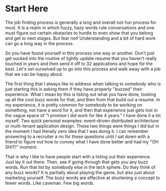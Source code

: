 # Start Here
The job finding process is generally a long and overall not-fun process for most. It is a 
realm in which fuzzy, hazy words rule conversations and one must figure out certain 
obstacles to hurdle to even show that you belong and get to next stages. But fear not!
Understanding and a bit of hard work can go a long way in the process. 

So you have found yourself in this process one way or another. Don't just get sucked into the 
routine of lightly update resume that you haven't really touched in years and then send it 
off to 32 applications and hope for the best. Let's set ourselved up to go into this process
and walk away with a job that we can be happy about. 

The first thing that I always like to address when talking to somebody who is just starting this
is asking them if they have properly "buzzed" their experience. What I mean by this is listing out 
what you have done, looking up all the cool buzz words for that, and then from that build out
a resume. In my experience, it is pretty common for somebody to be working on something, not have 
a word for it, and then that experience just gets lost in the vague space of "I promise I did work
for like 4 years." I have done it a lot myself. Two quick personal examples: event-driven distributed
architecture or multi-tenant application design. These two things were things I did but in the moment
I had literally zero idea that I was doing it. I can remember answering to a recruiter a no for these 
questions until I sat down with a friend to figure out how to convey what I have done better and had my
"OH SHIT!" moment.

That is why I like to have people start with a listing out their experience. Just lay it out there. Then, 
see if going through that gets you any buzz words. Run that list by somebody else in the tech sphere. Do
they think of any buzz words? It is partially about playing the game, but also just about marketing yourself.
The buzz words are effective at shortening a concept to fewer words. Like caveman. Few big words.